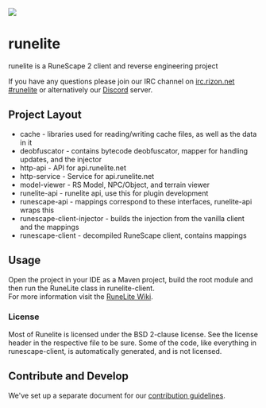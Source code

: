 ![](http://runelite.net/images/runelite_logo_border.png)
# runelite

runelite is a RuneScape 2 client and reverse engineering project

If you have any questions please join our IRC channel on [irc.rizon.net #runelite](http://qchat.rizon.net/?channels=runelite&uio=d4) or alternatively our [Discord](https://discord.gg/mePCs8U) server.

## Project Layout

- cache - libraries used for reading/writing cache files, as well as the data in it
- deobfuscator - contains bytecode deobfuscator, mapper for handling updates, and the injector
- http-api - API for api.runelite.net
- http-service - Service for api.runelite.net
- model-viewer - RS Model, NPC/Object, and terrain viewer
- runelite-api - runelite api, use this for plugin development
- runescape-api - mappings correspond to these interfaces, runelite-api wraps this
- runescape-client-injector - builds the injection from the vanilla client and the mappings
- runescape-client - decompiled RuneScape client, contains mappings

## Usage

Open the project in your IDE as a Maven project, build the root module and then run the RuneLite class in runelite-client.  
For more information visit the [RuneLite Wiki](https://github.com/runelite/runelite/wiki).

### License

Most of Runelite is licensed under the BSD 2-clause license. See the license header in the respective file to be sure.
Some of the code, like everything in runescape-client, is automatically generated, and is not licensed.

## Contribute and Develop

We've set up a separate document for our [contribution guidelines](https://github.com/runelite/runelite/blob/master/CONTRIBUTING.md).